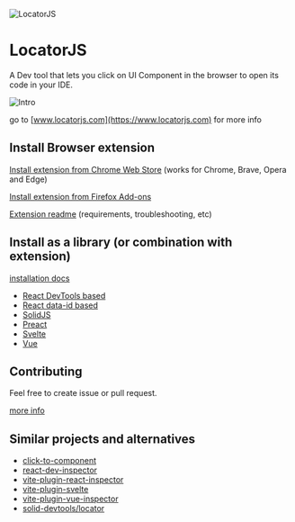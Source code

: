 ![LocatorJS](./docs/logo-noborders.png)

# LocatorJS

A Dev tool that lets you click on UI Component in the browser to open its code in your IDE.

![Intro](./docs/intro.gif)

go to [www.locatorjs.com](https://www.locatorjs.com) for more info

## Install Browser extension

[Install extension from Chrome Web Store](https://chrome.google.com/webstore/detail/locatorjs/npbfdllefekhdplbkdigpncggmojpefi) (works for Chrome, Brave, Opera and Edge)

[Install extension from Firefox Add-ons](https://addons.mozilla.org/cs/firefox/addon/locatorjs/)

[Extension readme](./apps/extension/README.md) (requirements, troubleshooting, etc)

## Install as a library (or combination with extension)

[installation docs](https://www.locatorjs.com/install)

- [React DevTools based](https://www.locatorjs.com/install/react)
- [React data-id based](https://www.locatorjs.com/install/react-data-id)
- [SolidJS](https://www.locatorjs.com/install/solidjs)
- [Preact](https://www.locatorjs.com/install/preact)
- [Svelte](https://www.locatorjs.com/install/svelte)
- [Vue](https://www.locatorjs.com/install/vue)

## Contributing

Feel free to create issue or pull request.

[more info](./contributig.md)

## Similar projects and alternatives

- [click-to-component](https://github.com/ericclemmons/click-to-component)
- [react-dev-inspector](https://github.com/zthxxx/react-dev-inspector)
- [vite-plugin-react-inspector](https://github.com/sudongyuer/vite-plugin-react-inspector)
- [vite-plugin-svelte](https://github.com/sveltejs/vite-plugin-svelte/tree/main/packages/vite-plugin-svelte/src/ui/inspector)
- [vite-plugin-vue-inspector](https://github.com/webfansplz/vite-plugin-vue-inspector)
- [solid-devtools/locator](https://github.com/thetarnav/solid-devtools/tree/main/packages/locator)
